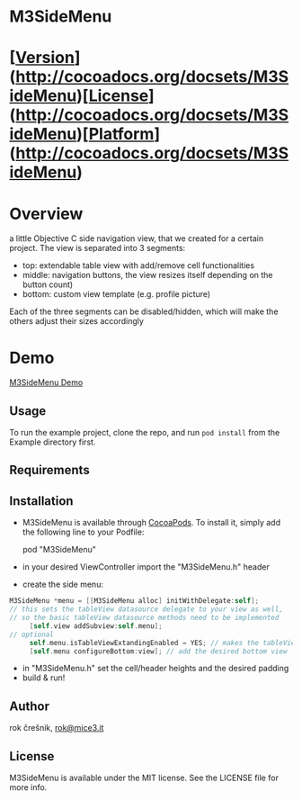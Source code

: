 # M3SideMenu
[[Version](https://img.shields.io/cocoapods/v/M3SideMenu.svg?style=flat)](http://cocoadocs.org/docsets/M3SideMenu)[[License](https://img.shields.io/cocoapods/l/M3SideMenu.svg?style=flat)](http://cocoadocs.org/docsets/M3SideMenu)[[Platform](https://img.shields.io/cocoapods/p/M3SideMenu.svg?style=flat)](http://cocoadocs.org/docsets/M3SideMenu)
==========
# Overview 
a little Objective C side navigation view, that we created for a certain project.
The view is separated into 3 segments: 
- top: extendable table view with add/remove cell functionalities 
- middle: navigation buttons, the view resizes itself depending on the button count) 
- bottom: custom view template (e.g. profile picture) 
 
Each of the three segments can be disabled/hidden, which will make the others adjust their sizes accordingly

# Demo 
[M3SideMenu Demo](https://www.youtube.com/watch?v=aGZSNC-Z4Ks)

## Usage

To run the example project, clone the repo, and run `pod install` from the Example directory first.

## Requirements

## Installation

- M3SideMenu is available through [CocoaPods](http://cocoapods.org). To install
it, simply add the following line to your Podfile:

    pod "M3SideMenu"

- in your desired ViewController import the "M3SideMenu.h" header 
- create the side menu: 
```Objective-c
M3SideMenu *menu = [[M3SideMenu alloc] initWithDelegate:self]; 
// this sets the tableView datasource delegate to your view as well,
// so the basic tableView datasource methods need to be implemented
     [self.view addSubview:self.menu]; 
// optional
     self.menu.isTableViewExtandingEnabled = YES; // makes the tableView extendable 
     [self.menu configureBottom:view]; // add the desired bottom view 
```
- in "M3SideMenu.h" set the cell/header heights and the desired padding 
- build & run!  

## Author

rok črešnik, rok@mice3.it

## License
M3SideMenu is available under the MIT license. See the LICENSE file for more info.


